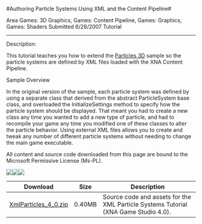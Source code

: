 #Authoring Particle Systems Using XML and the Content Pipeline#

Area
Games: 3D Graphics, Games: Content Pipeline, Games: Graphics, Games: Shaders
Submitted
6/28/2007
Tutorial

---

Description:

This tutorial teaches you how to extend the [Particles 3D](https://github.com/kniEngine/XNAGameStudio/tree/master/src/Particles-3D/) sample so the particle systems are defined by XML files loaded with the XNA Content Pipeline.


Sample Overview

In the original version of the sample, each particle system was defined by using a separate class that derived from the abstract ParticleSystem base class, and overloaded the InitializeSettings method to specify how the particle system should be displayed. That meant you had to create a new class any time you wanted to add a new type of particle, and had to recompile your game any time you modified one of these classes to alter the particle behavior. Using external XML files allows you to create and tweak any number of different particle systems without needing to change the main game executable.


All content and source code downloaded from this page are bound to the Microsoft Permissive License (Ms-PL).

![](https://github.com/kniEngine/XNAGameStudio/blob/master/Images/XNA_Particle3D_01_small.jpg)![](https://github.com/kniEngine/XNAGameStudio/blob/master/Images/XNA_Particle3D_02_small.jpg)![](https://github.com/kniEngine/XNAGameStudio/blob/master/Images/XNA_Particle3D_03_small.jpg)

		

Download | Size | Description
---|---|---|
[XmlParticles_4_0.zip](https://github.com/kniEngine/XNAGameStudio/blob/master/Samples/XmlParticles_4_0.zip?raw=true) | 0.40MB | Source code and assets for the XML Particle Systems Tutorial (XNA Game Studio 4.0). 